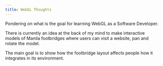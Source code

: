 ```yaml
---
title: WebGL Thoughts
---
```


Pondering on what is the goal for learning WebGL as a Software Developer.

There is currently an idea at the back of my mind to make interactive 
models of Manila footbridges where users can visit a website, pan and rotate
the model. 

The main goal is to show how the footbridge layout affects people how it
integrates in its environment.